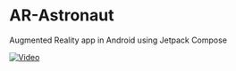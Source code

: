 # AR-Astronaut
Augmented Reality app in Android using Jetpack Compose

[![Video](https://img.youtube.com/vi/jXnoFqcAkQA/maxresdefault.jpg)](https://www.youtube.com/watch?v=t1EzEoUNyVg)

